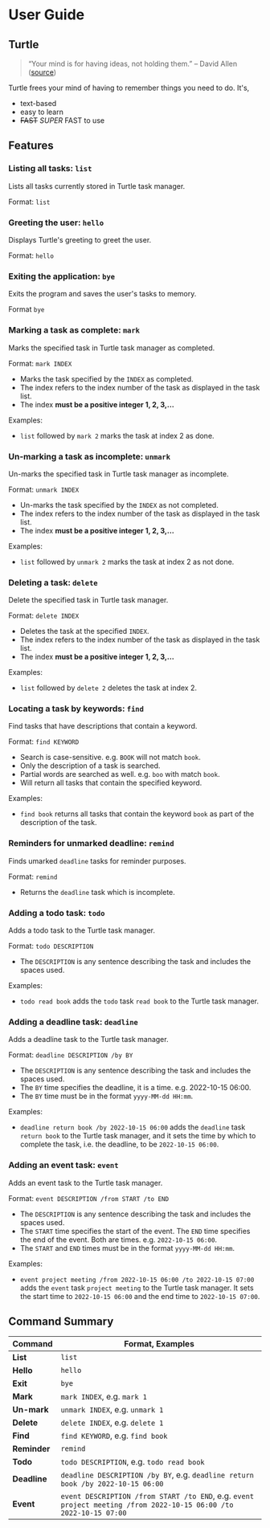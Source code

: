 # User Guide
## Turtle
>“Your mind is for having ideas, not holding them.” – David Allen ([source](https://dansilvestre.com/productivity-quotes))

Turtle frees your mind of having to remember things you need to do. It's,
- text-based
- easy to learn
- ~~FAST~~ *SUPER* FAST to use

## Features

### Listing all tasks: `list`

Lists all tasks currently stored in Turtle task manager.

Format: `list`

### Greeting the user: `hello`

Displays Turtle's greeting to greet the user.

Format: `hello`

### Exiting the application: `bye`

Exits the program and saves the user's tasks to memory.

Format `bye`

### Marking a task as complete: `mark`

Marks the specified task in Turtle task manager as completed.

Format: `mark INDEX`

* Marks the task specified by the `INDEX` as completed.
* The index refers to the index number of the task as displayed in the task list.
* The index **must be a positive integer 1, 2, 3,...**

Examples:

* `list` followed by `mark 2` marks the task at index 2 as done.

### Un-marking a task as incomplete: `unmark`

Un-marks the specified task in Turtle task manager as incomplete.

Format: `unmark INDEX`

* Un-marks the task specified by the `INDEX` as not completed.
* The index refers to the index number of the task as displayed in the task list.
* The index **must be a positive integer 1, 2, 3,...**

Examples:

* `list` followed by `unmark 2` marks the task at index 2 as not done.

### Deleting a task: `delete`

Delete the specified task in Turtle task manager.

Format: `delete INDEX`

* Deletes the task at the specified `INDEX`.
* The index refers to the index number of the task as displayed in the task list.
* The index **must be a positive integer 1, 2, 3,...**

Examples:

* `list` followed by `delete 2` deletes the task at index 2.

### Locating a task by keywords: `find`

Find tasks that have descriptions that contain a keyword.

Format: `find KEYWORD`

* Search is case-sensitive. e.g. `BOOK` will not match `book`.
* Only the description of a task is searched.
* Partial words are searched as well. e.g. `boo` with match `book`.
* Will return all tasks that contain the specified keyword.

Examples:

* `find book` returns all tasks that contain the keyword `book` as part of
  the description of the task.

### Reminders for unmarked deadline: `remind`

Finds umarked `deadline` tasks for
reminder purposes.

Format: `remind`

* Returns the `deadline` task which is incomplete.

### Adding a todo task: `todo`

Adds a todo task to the Turtle task manager.

Format: `todo DESCRIPTION`

* The `DESCRIPTION` is any sentence describing the task and
  includes the spaces used.

Examples:

* `todo read book` adds the `todo` task `read book` to the Turtle task
  manager.

### Adding a deadline task: `deadline`

Adds a deadline task to the Turtle task manager.

Format: `deadline DESCRIPTION /by BY`

* The `DESCRIPTION` is any sentence describing the task and
  includes the spaces used.
* The `BY` time specifies the deadline, it is a time. e.g. 2022-10-15 06:00.
* The `BY` time must be in the format `yyyy-MM-dd HH:mm`.

Examples:

* `deadline return book /by 2022-10-15 06:00` adds the `deadline` task
  `return book` to the Turtle task manager, and it sets the time by which
  to complete the task, i.e. the deadline, to be `2022-10-15 06:00`.

### Adding an event task: `event`

Adds an event task to the Turtle task manager.

Format: `event DESCRIPTION /from START /to END`

* The `DESCRIPTION` is any sentence describing the task and
  includes the spaces used.
* The `START` time specifies the start of the event.
  The `END` time specifies the end of the event. Both are
  times. e.g. `2022-10-15 06:00`.
* The `START` and `END` times must be in the format `yyyy-MM-dd HH:mm`.


Examples:

* `event project meeting /from 2022-10-15 06:00 /to 2022-10-15 07:00` adds
  the `event` task `project meeting` to the Turtle task manager. It sets
  the start time to `2022-10-15 06:00` and the end time to `2022-10-15 07:00`.

## Command Summary

| **Command**  | **Format, Examples**                                                                                              |
|--------------|-------------------------------------------------------------------------------------------------------------------|
| **List**     | `list`                                                                                                            |
| **Hello**    | `hello`                                                                                                           |
| **Exit**     | `bye`                                                                                                             |
| **Mark**     | `mark INDEX`, e.g. `mark 1`                                                                                       |
| **Un-mark**  | `unmark INDEX`, e.g. `unmark 1`                                                                                   |
| **Delete**   | `delete INDEX`, e.g. `delete 1`                                                                                   |
| **Find**     | `find KEYWORD`, e.g. `find book`                                                                                  |
| **Reminder** | `remind`                                                                                                          |
| **Todo**     | `todo DESCRIPTION`, e.g. `todo read book`                                                                         |
| **Deadline** | `deadline DESCRIPTION /by BY`, e.g. `deadline return book /by 2022-10-15 06:00`                                   |
| **Event**    | `event DESCRIPTION /from START /to END`, e.g. `event project meeting /from 2022-10-15 06:00 /to 2022-10-15 07:00` |